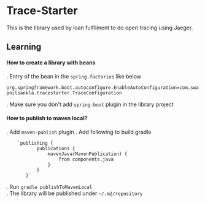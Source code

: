 # Trace-Starter

This is the library used by loan fulfilment to do open tracing using Jaeger.

## Learning

#### How to create a library with beans

. Entry of the bean in the `spring.factories` like below

`org.springframework.boot.autoconfigure.EnableAutoConfiguration=com.swapnilsankla.tracestarter.TraceConfiguration`

. Make sure you don't add `spring-boot` plugin in the library project

#### How to publish to maven local?

. Add `maven-publish` plugin
. Add following to build.gradle

        `publishing {
               publications {
                   mavenJava(MavenPublication) {
                       from components.java
                   }
               }
           }`
            
. Run `gradle publishToMavenLocal`  
. The library will be published under `~/.m2/repository`
